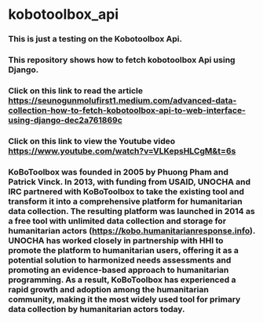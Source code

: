 # kobotoolbox_api

### This is just a testing on the Kobotoolbox Api. 
### This repository shows how to fetch kobotoolbox Api using Django.

### Click on this link to read the article https://seunogunmolufirst1.medium.com/advanced-data-collection-how-to-fetch-kobotoolbox-api-to-web-interface-using-django-dec2a761869c

### Click on this link to view the Youtube video https://www.youtube.com/watch?v=VLKepsHLCgM&t=6s

### KoBoToolbox was founded in 2005 by Phuong Pham and Patrick Vinck. In 2013, with funding from USAID, UNOCHA and IRC partnered with KoBoToolbox to take the existing tool and transform it into a comprehensive platform for humanitarian data collection. The resulting platform was launched in 2014 as a free tool with unlimited data collection and storage for humanitarian actors (https://kobo.humanitarianresponse.info). UNOCHA has worked closely in partnership with HHI to promote the platform to humanitarian users, offering it as a potential solution to harmonized needs assessments and promoting an evidence-based approach to humanitarian programming. As a result, KoBoToolbox has experienced a rapid growth and adoption among the humanitarian community, making it the most widely used tool for primary data collection by humanitarian actors today.
